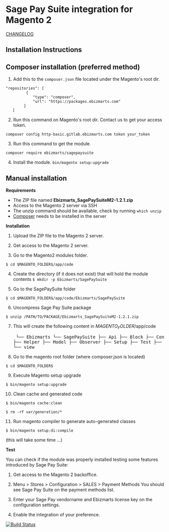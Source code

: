 # Sage Pay Suite integration for Magento 2

[CHANGELOG](https://github.com/ebizmarts/magento2-sage-pay-suite/blob/master/CHANGELOG.md)

## Installation Instructions

## Composer installation (preferred method)
1. Add this to the `composer.json` file located under the Magento's root dir.
```
"repositories": [
         {
            "type": "composer",
            "url": "https://packages.ebizmarts.com"
        }
   ]
```
2. Run this command on Magento's root dir. Contact us to get your access token.

`composer config http-basic.gitlab.ebizmarts.com token your_token`

3. Run this command to get the module.

`composer require ebizmarts/sagepaysuite`

4. Install the module.
`bin/magento setup:upgrade`


## Manual installation

__Requirements__

  - The ZIP file named **Ebizmarts_SagePaySuiteM2-1.2.1.zip**
  - Access to the Magento 2 server via SSH
  - The unzip command should be available, check by running `which unzip`
  - [Composer](https://getcomposer.org/) needs to be installed in the server

__Installation__
 
  1. Upload the ZIP file to the Magento 2 server.

  2. Get access to the Magento 2 server.

  3. Go to the Magento2 modules folder.

    $ cd $MAGENTO_FOLDER$/app/code

  4. Create the directory (if it does not exist) that will hold the module contents
    `$ mkdir -p Ebizmarts/SagePaySuite`
   
  5. Go to the SagePaySuite folder
  
    $ cd $MAGENTO_FOLDER$/app/code/Ebizmarts/SagePaySuite
   
  6. Uncompress Sage Pay Suite package
  
    $ unzip /PATH/TO/PACKAGE/Ebizmarts_SagePaySuiteM2-1.2.1.zip

  7. This will create the following content in $MAGENTO_FOLDER$/app/code
    <pre>
    └── Ebizmarts
        └── SagePaySuite
            ├── Api
            ├── Block
            ├── Controller
            ├── Helper
            ├── Model
            ├── Observer
            ├── Setup
            ├── Test
            ├── etc
            ├── i18n
            └── view
    </pre>
  8. Go to the magento root folder (where composer.json is located)

    $ cd $MAGENTO_FOLDER$

  9. Execute Magento setup upgrade

    $ bin/magento setup:upgrade

  10. Clean cache and generated code

    $ bin/magento cache:clean
    
    $ rm -rf var/generation/*

  11. Run magento compiler to generate auto-generated classes

    $ bin/magento setup:di:compile

   (this will take some time ...)

__Test__

  You can check if the module was properly installed testing some features introduced by Sage Pay Suite:
  
  1. Get access to the Magento 2 backoffice.

  2. Menu > Stores > Configuration > SALES > Payment Methods
  You should see Sage Pay Suite on the payment methods list.
  3. Enter your Sage Pay vendorname and Ebizmarts license key on the configuration settings.
  4. Enable the integration of your preference.

[![Build Status](https://circleci.com/gh/ebizmarts/magento2-sage-pay-suite.svg?style=shield&circle-token=9d950c73b76af8868862caf8400c549439838d47)](https://circleci.com/gh/ebizmarts/magento2-sage-pay-suite)